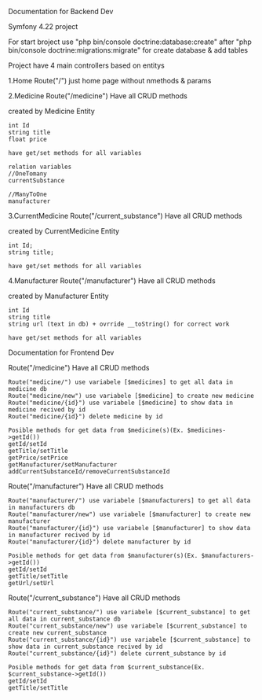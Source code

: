 Documentation for Backend Dev

Symfony 4.22 project  

For start broject use "php bin/console doctrine:database:create" after "php bin/console doctrine:migrations:migrate" for create database & add tables

Project have 4 main controllers based on entitys

1.Home
  Route("/")
  just home page without nmethods & params
  
2.Medicine
  Route("/medicine")
  Have all CRUD methods
  
  created by Medicine Entity
  
    int Id
    string title
    float price
    
    have get/set methods for all variables
    
    relation variables
    //OneTomany
    currentSubstance
    
    //ManyToOne
    manufacturer   
    
3.CurrentMedicine
  Route("/current_substance")
   Have all CRUD methods
   
   created by CurrentMedicine Entity
   
    int Id;
    string title;
    
    have get/set methods for all variables

4.Manufacturer
  Route("/manufacturer")
   Have all CRUD methods
   
   created by Manufacturer Entity
   
    int Id
    string title
    string url (text in db) + ovrride __toString() for correct work
     
    have get/set methods for all variables
    
Documentation for Frontend Dev

  Route("/medicine")
  Have all CRUD methods
  
    Route("medicine/") use variabele [$medicines] to get all data in medicine db
    Route("medicine/new") use variabele [$medicine] to create new medicine 
    Route("medicine/{id}") use variabele [$medicine] to show data in medicine recived by id
    Route("medicine/{id}") delete medicine by id
    
    Posible methods for get data from $medicine(s)(Ex. $medicines->getId())
    getId/setId
    getTitle/setTitle
    getPrice/setPrice
    getManufacturer/setManufacturer
    addCurrentSubstanceId/removeCurrentSubstanceId
    
  Route("/manufacturer")
  Have all CRUD methods

    Route("manufacturer/") use variabele [$manufacturers] to get all data in manufacturers db
    Route("manufacturer/new") use variabele [$manufacturer] to create new manufacturer 
    Route("manufacturer/{id}") use variabele [$manufacturer] to show data in manufacturer recived by id
    Route("manufacturer/{id}") delete manufacturer by id
    
    Posible methods for get data from $manufacturer(s)(Ex. $manufacturers->getId())
    getId/setId
    getTitle/setTitle
    getUrl/setUrl

  Route("/current_substance")
  Have all CRUD methods

    Route("current_substance/") use variabele [$current_substance] to get all data in current_substance db
    Route("current_substance/new") use variabele [$current_substance] to create new current_substance 
    Route("current_substance/{id}") use variabele [$current_substance] to show data in current_substance recived by id
    Route("current_substance/{id}") delete current_substance by id
    
    Posible methods for get data from $current_substance(Ex. $current_substance->getId())
    getId/setId
    getTitle/setTitle
